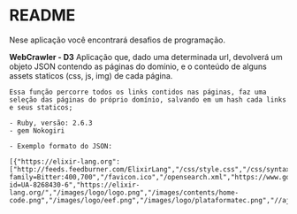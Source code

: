 # README

Nese aplicação você encontrará desafios de programação.

**WebCrawler - D3**
    Aplicação que, dado uma determinada url, devolverá um objeto JSON contendo as páginas do domínio, e o conteúdo de alguns assets staticos (css, js, img) de cada página.

    Essa função percorre todos os links contidos nas páginas, faz uma seleção das páginas do próprio domínio, salvando em um hash cada links e seus staticos;

    - Ruby, versão: 2.6.3
    - gem Nokogiri
    
    - Exemplo formato do JSON:
    
    [{"https://elixir-lang.org":["http://feeds.feedburner.com/ElixirLang","/css/style.css","/css/syntax.css","/js/icons/style.css","/js/icons/ie7/ie7.css","//fonts.googleapis.com/css?family=Bitter:400,700","/favicon.ico","/opensearch.xml","https://www.googletagmanager.com/gtag/js?id=UA-8268430-6","https://elixir-lang.org/","/images/logo/logo.png","/images/contents/home-code.png","/images/logo/eef.png","/images/logo/plataformatec.png","//ajax.googleapis.com/ajax/libs/jquery/1.11.2/jquery.min.js","/js/toc/toc.js"]}]
